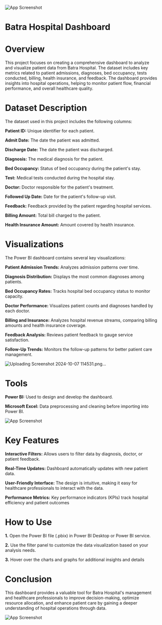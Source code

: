 


![App Screenshot](https://encrypted-tbn0.gstatic.com/images?q=tbn:ANd9GcTZL-cIJ-yiaJCNcd8GladscFAFxdaNJ9QwIDGVaum5rvhlPwyX-ecMnjJh&s=10)

# __Batra Hospital Dashboard__

# __Overview__

This project focuses on creating a comprehensive dashboard to analyze and visualize patient data from Batra Hospital. The dataset includes key metrics related to patient admissions, diagnoses, bed occupancy, tests conducted, billing, health insurance, and feedback. The dashboard provides insights into hospital operations, helping to monitor patient flow, financial performance, and overall healthcare quality.




# __Dataset Description__
The dataset used in this project includes the following columns:

__Patient ID:__ Unique identifier for each patient.

__Admit Date:__ The date the patient was admitted.

__Discharge Date:__ The date the patient was discharged.

__Diagnosis:__ The medical diagnosis for the patient.

__Bed Occupancy:__ Status of bed occupancy during the patient's stay.

__Test:__ Medical tests conducted during the hospital stay.

__Doctor:__ Doctor responsible for the patient's treatment.

__Followed Up Date:__ Date for the patient's follow-up visit.

__Feedback:__ Feedback provided by the patient regarding hospital services.

__Billing Amount:__ Total bill charged to the patient.

__Health Insurance Amount:__ Amount covered by health insurance.
# __Visualizations__
The Power BI dashboard contains several key visualizations:

__Patient Admission Trends:__ Analyzes admission patterns over time.

__Diagnosis Distribution:__ Displays the most common diagnoses among patients.

__Bed Occupancy Rates:__ Tracks hospital bed occupancy status to monitor capacity.

__Doctor Performance:__ Visualizes patient counts and diagnoses handled by each doctor.

__Billing and Insurance:__ Analyzes hospital revenue streams, comparing billing amounts and health insurance coverage.

__Feedback Analysis:__ Reviews patient feedback to gauge service satisfaction.

__Follow-Up Trends:__ Monitors the follow-up patterns for better patient care management.

![Uploading Screenshot 2024-10-07 114531.png…]()


# __Tools__

__Power BI:__ Used to design and develop the dashboard.

__Microsoft Excel:__ Data preprocessing and cleaning before importing into Power BI.

![App Screenshot](https://encrypted-tbn0.gstatic.com/images?q=tbn:ANd9GcShDHrOQczeiry2TOrA3S4juzFpq-kN_aA2kQ&usqp=CAU)
# __Key Features__
__Interactive Filters:__ Allows users to filter data by diagnosis, doctor, or patient feedback.

__Real-Time Updates:__ Dashboard automatically updates with new patient data.

__User-Friendly Interface:__ The design is intuitive, making it easy for healthcare professionals to interact with the data.

__Performance Metrics:__ Key performance indicators (KPIs) track hospital efficiency and patient outcomes
# __How to Use__
__1.__ Open the Power BI file (.pbix) in Power BI Desktop or Power BI service.

__2.__ Use the filter panel to customize the data visualization based on your analysis needs.

__3.__ Hover over the charts and graphs for additional insights and details
# __Conclusion__
This dashboard provides a valuable tool for Batra Hospital's management and healthcare professionals to improve decision-making, optimize resource allocation, and enhance patient care by gaining a deeper understanding of hospital operations through data.

![App Screenshot](https://encrypted-tbn0.gstatic.com/images?q=tbn:ANd9GcRYFFiSv8uxutGoONtPZ_MdPXIYXgvdiP8pgH-ls4eEGgzmS0YiKwfD1-8&s=10)
